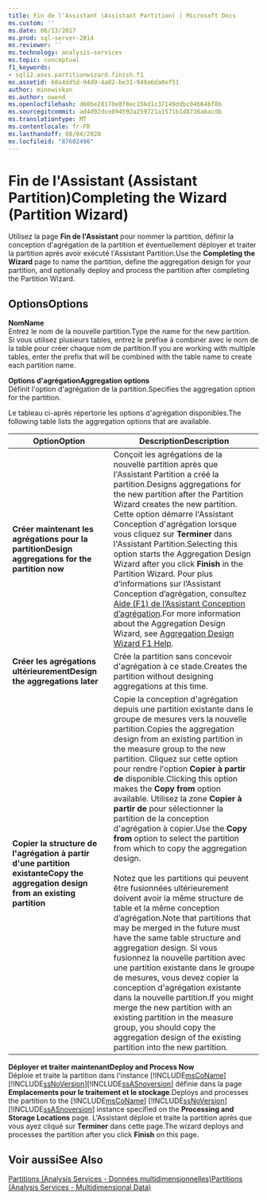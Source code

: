 ```yaml
---
title: Fin de l’Assistant (Assistant Partition) | Microsoft Docs
ms.custom: ''
ms.date: 06/13/2017
ms.prod: sql-server-2014
ms.reviewer: ''
ms.technology: analysis-services
ms.topic: conceptual
f1_keywords:
- sql12.asvs.partitionwizard.finish.f1
ms.assetid: 68a4dd5d-94d9-4a02-be31-949a6da0ef51
author: minewiskan
ms.author: owend
ms.openlocfilehash: d60be28170e8f8ec156d1c37149ddbc04b64bf8b
ms.sourcegitcommit: ad4d92dce894592a259721a1571b1d8736abacdb
ms.translationtype: MT
ms.contentlocale: fr-FR
ms.lasthandoff: 08/04/2020
ms.locfileid: "87602496"
---
```

# <a name="completing-the-wizard-partition-wizard"></a><span data-ttu-id="20775-102">Fin de l'Assistant (Assistant Partition)</span><span class="sxs-lookup"><span data-stu-id="20775-102">Completing the Wizard (Partition Wizard)</span></span>
  <span data-ttu-id="20775-103">Utilisez la page **Fin de l'Assistant** pour nommer la partition, définir la conception d'agrégation de la partition et éventuellement déployer et traiter la partition après avoir exécuté l'Assistant Partition.</span><span class="sxs-lookup"><span data-stu-id="20775-103">Use the **Completing the Wizard** page to name the partition, define the aggregation design for your partition, and optionally deploy and process the partition after completing the Partition Wizard.</span></span>  
  
## <a name="options"></a><span data-ttu-id="20775-104">Options</span><span class="sxs-lookup"><span data-stu-id="20775-104">Options</span></span>  
 <span data-ttu-id="20775-105">**Nom**</span><span class="sxs-lookup"><span data-stu-id="20775-105">**Name**</span></span>  
 <span data-ttu-id="20775-106">Entrez le nom de la nouvelle partition.</span><span class="sxs-lookup"><span data-stu-id="20775-106">Type the name for the new partition.</span></span> <span data-ttu-id="20775-107">Si vous utilisez plusieurs tables, entrez le préfixe à combiner avec le nom de la table pour créer chaque nom de partition.</span><span class="sxs-lookup"><span data-stu-id="20775-107">If you are working with multiple tables, enter the prefix that will be combined with the table name to create each partition name.</span></span>  
  
 <span data-ttu-id="20775-108">**Options d'agrégation**</span><span class="sxs-lookup"><span data-stu-id="20775-108">**Aggregation options**</span></span>  
 <span data-ttu-id="20775-109">Définit l'option d'agrégation de la partition.</span><span class="sxs-lookup"><span data-stu-id="20775-109">Specifies the aggregation option for the partition.</span></span>  
  
 <span data-ttu-id="20775-110">Le tableau ci-après répertorie les options d'agrégation disponibles.</span><span class="sxs-lookup"><span data-stu-id="20775-110">The following table lists the aggregation options that are available.</span></span>  
  
|<span data-ttu-id="20775-111">Option</span><span class="sxs-lookup"><span data-stu-id="20775-111">Option</span></span>|<span data-ttu-id="20775-112">Description</span><span class="sxs-lookup"><span data-stu-id="20775-112">Description</span></span>|  
|------------|-----------------|  
|<span data-ttu-id="20775-113">**Créer maintenant les agrégations pour la partition**</span><span class="sxs-lookup"><span data-stu-id="20775-113">**Design aggregations for the partition now**</span></span>|<span data-ttu-id="20775-114">Conçoit les agrégations de la nouvelle partition après que l'Assistant Partition a créé la partition.</span><span class="sxs-lookup"><span data-stu-id="20775-114">Designs aggregations for the new partition after the Partition Wizard creates the new partition.</span></span> <span data-ttu-id="20775-115">Cette option démarre l'Assistant Conception d'agrégation lorsque vous cliquez sur **Terminer** dans l'Assistant Partition.</span><span class="sxs-lookup"><span data-stu-id="20775-115">Selecting this option starts the Aggregation Design Wizard after you click **Finish** in the Partition Wizard.</span></span> <span data-ttu-id="20775-116">Pour plus d’informations sur l’Assistant Conception d’agrégation, consultez [Aide (F1) de l’Assistant Conception d’agrégation](aggregation-design-wizard-f1-help.md).</span><span class="sxs-lookup"><span data-stu-id="20775-116">For more information about the Aggregation Design Wizard, see [Aggregation Design Wizard F1 Help](aggregation-design-wizard-f1-help.md).</span></span>|  
|<span data-ttu-id="20775-117">**Créer les agrégations ultérieurement**</span><span class="sxs-lookup"><span data-stu-id="20775-117">**Design the aggregations later**</span></span>|<span data-ttu-id="20775-118">Crée la partition sans concevoir d'agrégation à ce stade.</span><span class="sxs-lookup"><span data-stu-id="20775-118">Creates the partition without designing aggregations at this time.</span></span>|  
|<span data-ttu-id="20775-119">**Copier la structure de l'agrégation à partir d'une partition existante**</span><span class="sxs-lookup"><span data-stu-id="20775-119">**Copy the aggregation design from an existing partition**</span></span>|<span data-ttu-id="20775-120">Copie la conception d'agrégation depuis une partition existante dans le groupe de mesures vers la nouvelle partition.</span><span class="sxs-lookup"><span data-stu-id="20775-120">Copies the aggregation design from an existing partition in the measure group to the new partition.</span></span> <span data-ttu-id="20775-121">Cliquez sur cette option pour rendre l'option **Copier à partir de** disponible.</span><span class="sxs-lookup"><span data-stu-id="20775-121">Clicking this option makes the **Copy from** option available.</span></span> <span data-ttu-id="20775-122">Utilisez la zone **Copier à partir de** pour sélectionner la partition de la conception d'agrégation à copier.</span><span class="sxs-lookup"><span data-stu-id="20775-122">Use the **Copy from** option to select the partition from which to copy the aggregation design.</span></span><br /><br /> <span data-ttu-id="20775-123">Notez que les partitions qui peuvent être fusionnées ultérieurement doivent avoir la même structure de table et la même conception d’agrégation.</span><span class="sxs-lookup"><span data-stu-id="20775-123">Note that partitions that may be merged in the future must have the same table structure and aggregation design.</span></span> <span data-ttu-id="20775-124">Si vous fusionnez la nouvelle partition avec une partition existante dans le groupe de mesures, vous devez copier la conception d'agrégation existante dans la nouvelle partition.</span><span class="sxs-lookup"><span data-stu-id="20775-124">If you might merge the new partition with an existing partition in the measure group, you should copy the aggregation design of the existing partition into the new partition.</span></span>|  
  
 <span data-ttu-id="20775-125">**Déployer et traiter maintenant**</span><span class="sxs-lookup"><span data-stu-id="20775-125">**Deploy and Process Now**</span></span>  
 <span data-ttu-id="20775-126">Déploie et traite la partition dans l'instance [!INCLUDE[msCoName](../includes/msconame-md.md)][!INCLUDE[ssNoVersion](../includes/ssnoversion-md.md)][!INCLUDE[ssASnoversion](../includes/ssasnoversion-md.md)] définie dans la page **Emplacements pour le traitement et le stockage**.</span><span class="sxs-lookup"><span data-stu-id="20775-126">Deploys and processes the partition to the [!INCLUDE[msCoName](../includes/msconame-md.md)] [!INCLUDE[ssNoVersion](../includes/ssnoversion-md.md)] [!INCLUDE[ssASnoversion](../includes/ssasnoversion-md.md)] instance specified on the **Processing and Storage Locations** page.</span></span> <span data-ttu-id="20775-127">L'Assistant déploie et traite la partition après que vous ayez cliqué sur **Terminer** dans cette page.</span><span class="sxs-lookup"><span data-stu-id="20775-127">The wizard deploys and processes the partition after you click **Finish** on this page.</span></span>  
  
## <a name="see-also"></a><span data-ttu-id="20775-128">Voir aussi</span><span class="sxs-lookup"><span data-stu-id="20775-128">See Also</span></span>  
 [<span data-ttu-id="20775-129">Partitions &#40;Analysis Services - Données multidimensionnelles&#41;</span><span class="sxs-lookup"><span data-stu-id="20775-129">Partitions &#40;Analysis Services - Multidimensional Data&#41;</span></span>](multidimensional-models-olap-logical-cube-objects/partitions-analysis-services-multidimensional-data.md)  
  
  
